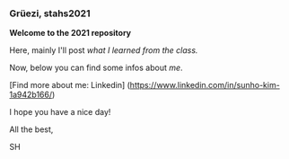 ### Grüezi, stahs2021

**Welcome to the 2021 <Statistical Analysis of High-Throughput Genomic and Transcriptomic Data> repository**

Here, mainly I'll post _what I learned from the class._

Now, below you can find some infos about _me_. 

[Find more about me: Linkedin] (https://www.linkedin.com/in/sunho-kim-1a942b166/) 

  
I hope you have a nice day!

  
All the best,
  

SH

